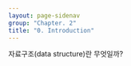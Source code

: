```yaml
---
layout: page-sidenav
group: "Chapter. 2"
title: "0. Introduction"
---
```


자료구조(data structure)란 무엇일까?